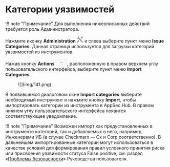 # Категории уязвимостей

!!! note "Примечание"
    Для выполнения нижеописанных действий требуется роль Администратора.

Нажмите иконку **Administration** ![](img/1.png) и слева выберите пункт меню **Issue Categories**. Данная страница используется для загрузки категорий уязвимостей из инструментов.

Нажав кнопку **Actions** ![](img/3dots.png), расположенную в правом верхнем углу пользовательского интерфейса, выберите пункт меню **Import Categories**.

<figure markdown>![](img/141.png)</figure>

В появившемся диалоговом окне **Import categories** выберите необходимый инструмент и нажмите кнопку **Import**, чтобы импортировать категории из инструмента в AppSec.Hub. В правом нижнем углу пользовательского интерфейса появится соответствующее уведомление.

!!! note "Примечание"
    Возможен импорт как предустановленных в инструменте категорий, так и добавляемых в него, например, Инженерами ИБ (в случае Checkmarx — Cx и Corp соответственно). В дальнейшем импортированные категории могут использоваться в качестве условий для формирования правил условного принятия риска или присвоения уязвимости статуса False positive, см. раздел «[Проблемы безопасности]()» Руководства пользователя.